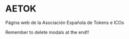 # AETOK

Página web de la Asociación Española de Tokens e ICOs

Remember to delete modals at the end!!
